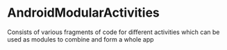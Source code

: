 # AndroidModularActivities
Consists of various fragments of code for different activities which can be used as modules to combine and form a whole app
